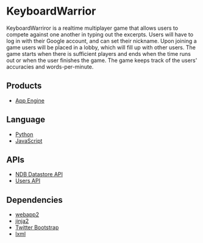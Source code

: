 # KeyboardWarrior

KeyboardWarriror is a realtime multiplayer game that allows users to
compete against one another in typing out the excerpts. Users
will have to log in with their Google account, and can set their nickname.
Upon joining a game users will be placed in a lobby, which will fill up
with other users. The game starts when there is sufficient players and ends
when the time runs out or when the user finishes the game. The game keeps
track of the users' accuracies and words-per-minute.

## Products
- [App Engine][1]

## Language
- [Python][2]
- [JavaScript][3]

## APIs
- [NDB Datastore API][4]
- [Users API][5]

## Dependencies
- [webapp2][6]
- [jinja2][7]
- [Twitter Bootstrap][8]
- [lxml][9]

[1]: https://developers.google.com/appengine
[2]: https://python.org
[3]: https://developer.mozilla.org/en-US/docs/Web/JavaScript
[4]: https://developers.google.com/appengine/docs/python/ndb/
[5]: https://developers.google.com/appengine/docs/python/users/
[6]: http://webapp-improved.appspot.com/
[7]: http://jinja.pocoo.org/docs/
[8]: http://twitter.github.com/bootstrap/
[9]: http://lxml.de
